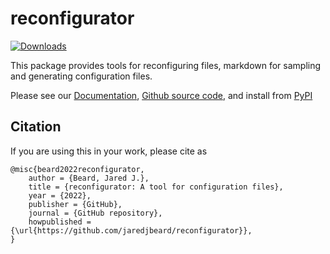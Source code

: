# reconfigurator

[![Downloads](https://static.pepy.tech/badge/reconfigurator)](https://pepy.tech/project/reconfigurator)

This package provides tools for reconfiguring files, markdown for sampling and generating configuration files. 


Please see our [Documentation](https://reconfigurator.readthedocs.io/en/latest/introduction.html), 
[Github source code](https://github.com/jaredjbeard/reconfigurator), 
and install from [PyPI](https://pypi.org/project/reconfigurator/)

Citation
--------
If you are using this in your work, please cite as

```
@misc{beard2022reconfigurator,
    author = {Beard, Jared J.},
    title = {reconfigurator: A tool for configuration files},
    year = {2022},
    publisher = {GitHub},
    journal = {GitHub repository},
    howpublished = {\url{https://github.com/jaredjbeard/reconfigurator}},
}
```
